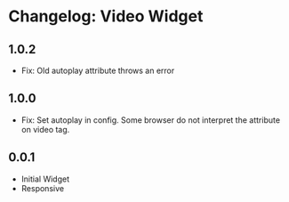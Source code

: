 # Changelog: Video Widget

## 1.0.2
* Fix: Old autoplay attribute throws an error

## 1.0.0

* Fix: Set autoplay in config. Some browser do not interpret the attribute on video tag.

## 0.0.1

* Initial Widget
* Responsive

